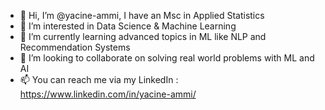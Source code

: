 - 👋 Hi, I’m @yacine-ammi, I have an Msc in Applied Statistics
- 👀 I’m interested in Data Science & Machine Learning 
- 🌱 I’m currently learning advanced topics in ML like NLP and Recommendation Systems
- 💞️ I’m looking to collaborate on solving real world problems with ML and AI
- 📫 You can reach me via my LinkedIn : https://www.linkedin.com/in/yacine-ammi/

<!---
yacine-ammi/yacine-ammi is a ✨ special ✨ repository because its `README.md` (this file) appears on your GitHub profile.
You can click the Preview link to take a look at your changes.
--->
